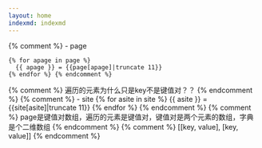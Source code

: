 ```yaml
---
layout: home
indexmd: indexmd
---
```

{% comment %} - page

    {% for apage in page %}
      {{ apage }} = {{page[apage]|truncate 11}}
    {% endfor %} {% endcomment %}


{% comment %} 遍历的元素为什么只是key不是键值对？？ {% endcomment %}
{% comment %} - site
{% for asite in site %}
  {{ asite }} = {{site[asite]|truncate 11}}
{% endfor %} {% endcomment %}
{% comment %} page是键值对数组，遍历的元素是键值对，键值对是两个元素的数组，字典是个二维数组 {% endcomment %}
{% comment %} [[key, value], [key, value]] {% endcomment %}